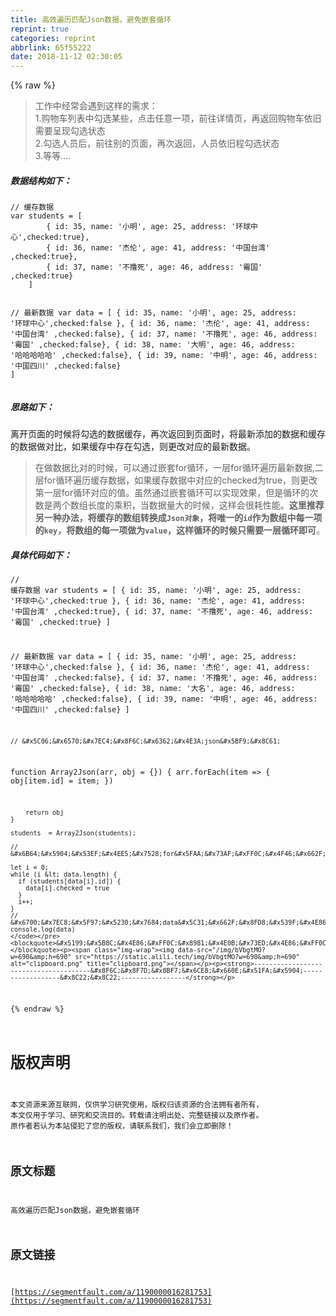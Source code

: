 ```yaml
---
title: 高效遍历匹配Json数据，避免嵌套循环
reprint: true
categories: reprint
abbrlink: 65f55222
date: 2018-11-12 02:30:05
---
```


{% raw %}
<blockquote>&#x5DE5;&#x4F5C;&#x4E2D;&#x7ECF;&#x5E38;&#x4F1A;&#x9047;&#x5230;&#x8FD9;&#x6837;&#x7684;&#x9700;&#x6C42;&#xFF1A;<br>1.&#x8D2D;&#x7269;&#x8F66;&#x5217;&#x8868;&#x4E2D;&#x52FE;&#x9009;&#x67D0;&#x4E9B;&#xFF0C;&#x70B9;&#x51FB;&#x4EFB;&#x610F;&#x4E00;&#x9879;&#xFF0C;&#x524D;&#x5F80;&#x8BE6;&#x60C5;&#x9875;&#xFF0C;&#x518D;&#x8FD4;&#x56DE;&#x8D2D;&#x7269;&#x8F66;&#x4F9D;&#x65E7;&#x9700;&#x8981;&#x5448;&#x73B0;&#x52FE;&#x9009;&#x72B6;&#x6001;<br>2.&#x52FE;&#x9009;&#x4EBA;&#x5458;&#x540E;&#xFF0C;&#x524D;&#x5F80;&#x522B;&#x7684;&#x9875;&#x9762;&#xFF0C;&#x518D;&#x6B21;&#x8FD4;&#x56DE;&#xFF0C;&#x4EBA;&#x5458;&#x4F9D;&#x65E7;&#x7A0B;&#x52FE;&#x9009;&#x72B6;&#x6001;<br>3.&#x7B49;&#x7B49;....</blockquote><h5><strong>&#x6570;&#x636E;&#x7ED3;&#x6784;&#x5982;&#x4E0B;&#xFF1A;</strong></h5><pre><code>// &#x7F13;&#x5B58;&#x6570;&#x636E;
var students = [
        { id: 35, name: &apos;&#x5C0F;&#x660E;&apos;, age: 25, address: &apos;&#x73AF;&#x7403;&#x4E2D;&#x5FC3;&apos;,checked:true},
        { id: 36, name: &apos;&#x6770;&#x4F26;&apos;, age: 41, address: &apos;&#x4E2D;&#x56FD;&#x53F0;&#x6E7E;&apos; ,checked:true},
        { id: 37, name: &apos;&#x4E0D;&#x64B8;&#x6B7B;&apos;, age: 46, address: &apos;&#x9709;&#x56FD;&apos; ,checked:true}
    ]
    
 // &#x6700;&#x65B0;&#x6570;&#x636E;
var data = [
        { id: 35, name: &apos;&#x5C0F;&#x660E;&apos;, age: 25, address: &apos;&#x73AF;&#x7403;&#x4E2D;&#x5FC3;&apos;,checked:false },
        { id: 36, name: &apos;&#x6770;&#x4F26;&apos;, age: 41, address: &apos;&#x4E2D;&#x56FD;&#x53F0;&#x6E7E;&apos; ,checked:false},
        { id: 37, name: &apos;&#x4E0D;&#x64B8;&#x6B7B;&apos;, age: 46, address: &apos;&#x9709;&#x56FD;&apos; ,checked:false},
        { id: 38, name: &apos;&#x5927;&#x660E;&apos;, age: 46, address: &apos;&#x54C8;&#x54C8;&#x54C8;&#x54C8;&#x54C8;&apos; ,checked:false},
        { id: 39, name: &apos;&#x4E2D;&#x660E;&apos;, age: 46, address: &apos;&#x4E2D;&#x56FD;&#x56DB;&#x5DDD;&apos; ,checked:false}
    ]</code></pre><h5><strong>&#x601D;&#x8DEF;&#x5982;&#x4E0B;&#xFF1A;</strong></h5><p>&#x79BB;&#x5F00;&#x9875;&#x9762;&#x7684;&#x65F6;&#x5019;&#x5C06;&#x52FE;&#x9009;&#x7684;&#x6570;&#x636E;&#x7F13;&#x5B58;&#xFF0C;&#x518D;&#x6B21;&#x8FD4;&#x56DE;&#x5230;&#x9875;&#x9762;&#x65F6;&#xFF0C;&#x5C06;&#x6700;&#x65B0;&#x6DFB;&#x52A0;&#x7684;&#x6570;&#x636E;&#x548C;&#x7F13;&#x5B58;&#x7684;&#x6570;&#x636E;&#x505A;&#x5BF9;&#x6BD4;&#xFF0C;&#x5982;&#x679C;&#x7F13;&#x5B58;&#x4E2D;&#x5B58;&#x5728;&#x52FE;&#x9009;&#xFF0C;&#x5219;&#x66F4;&#x6539;&#x5BF9;&#x5E94;&#x7684;&#x6700;&#x65B0;&#x6570;&#x636E;&#x3002;</p><blockquote>&#x5728;&#x505A;&#x6570;&#x636E;&#x6BD4;&#x5BF9;&#x7684;&#x65F6;&#x5019;&#xFF0C;&#x53EF;&#x4EE5;&#x901A;&#x8FC7;&#x5D4C;&#x5957;for&#x5FAA;&#x73AF;&#xFF0C;&#x4E00;&#x5C42;for&#x5FAA;&#x73AF;&#x904D;&#x5386;&#x6700;&#x65B0;&#x6570;&#x636E;,&#x4E8C;&#x5C42;for&#x5FAA;&#x73AF;&#x904D;&#x5386;&#x7F13;&#x5B58;&#x6570;&#x636E;&#xFF0C;&#x5982;&#x679C;&#x7F13;&#x5B58;&#x6570;&#x636E;&#x4E2D;&#x5BF9;&#x5E94;&#x7684;checked&#x4E3A;true&#xFF0C;&#x5219;&#x66F4;&#x6539;&#x7B2C;&#x4E00;&#x5C42;for&#x5FAA;&#x73AF;&#x5BF9;&#x5E94;&#x7684;&#x503C;&#x3002;&#x867D;&#x7136;&#x901A;&#x8FC7;&#x5D4C;&#x5957;&#x5FAA;&#x73AF;&#x53EF;&#x4EE5;&#x5B9E;&#x73B0;&#x6548;&#x679C;&#xFF0C;&#x4F46;&#x662F;&#x5FAA;&#x73AF;&#x7684;&#x6B21;&#x6570;&#x662F;&#x4E24;&#x4E2A;&#x6570;&#x7EC4;&#x957F;&#x5EA6;&#x7684;&#x4E58;&#x79EF;&#xFF0C;&#x5F53;&#x6570;&#x636E;&#x91CF;&#x5927;&#x7684;&#x65F6;&#x5019;&#xFF0C;&#x8FD9;&#x6837;&#x4F1A;&#x5F88;&#x8017;&#x6027;&#x80FD;&#x3002;<strong>&#x8FD9;&#x91CC;&#x63A8;&#x8350;&#x53E6;&#x4E00;&#x79CD;&#x529E;&#x6CD5;&#xFF0C;&#x5C06;&#x7F13;&#x5B58;&#x7684;&#x6570;&#x7EC4;&#x8F6C;&#x6362;&#x6210;<code>Json&#x5BF9;&#x8C61;</code>&#xFF0C;&#x5C06;&#x552F;&#x4E00;&#x7684;<code>id</code>&#x4F5C;&#x4E3A;&#x6570;&#x7EC4;&#x4E2D;&#x6BCF;&#x4E00;&#x9879;&#x7684;<code>key</code>&#xFF0C;&#x5C06;&#x6570;&#x7EC4;&#x7684;&#x6BCF;&#x4E00;&#x9879;&#x505A;&#x4E3A;<code>value</code>&#xFF0C;&#x8FD9;&#x6837;&#x5FAA;&#x73AF;&#x7684;&#x65F6;&#x5019;&#x53EA;&#x9700;&#x8981;&#x4E00;&#x5C42;&#x5FAA;&#x73AF;&#x5373;&#x53EF;</strong>&#x3002;</blockquote><h5><strong>&#x5177;&#x4F53;&#x4EE3;&#x7801;&#x5982;&#x4E0B;&#xFF1A;</strong></h5><pre><code>// &#x7F13;&#x5B58;&#x6570;&#x636E;
var students = [
        { id: 35, name: &apos;&#x5C0F;&#x660E;&apos;, age: 25, address: &apos;&#x73AF;&#x7403;&#x4E2D;&#x5FC3;&apos;,checked:true },
        { id: 36, name: &apos;&#x6770;&#x4F26;&apos;, age: 41, address: &apos;&#x4E2D;&#x56FD;&#x53F0;&#x6E7E;&apos; ,checked:true},
        { id: 37, name: &apos;&#x4E0D;&#x64B8;&#x6B7B;&apos;, age: 46, address: &apos;&#x9709;&#x56FD;&apos; ,checked:true}
    ]
    
 // &#x6700;&#x65B0;&#x6570;&#x636E;
var data = [
        { id: 35, name: &apos;&#x5C0F;&#x660E;&apos;, age: 25, address: &apos;&#x73AF;&#x7403;&#x4E2D;&#x5FC3;&apos;,checked:false },
        { id: 36, name: &apos;&#x6770;&#x4F26;&apos;, age: 41, address: &apos;&#x4E2D;&#x56FD;&#x53F0;&#x6E7E;&apos; ,checked:false},
        { id: 37, name: &apos;&#x4E0D;&#x64B8;&#x6B7B;&apos;, age: 46, address: &apos;&#x9709;&#x56FD;&apos; ,checked:false},
        { id: 38, name: &apos;&#x5927;&#x540D;&apos;, age: 46, address: &apos;&#x54C8;&#x54C8;&#x54C8;&#x54C8;&#x54C8;&apos; ,checked:false},
        { id: 39, name: &apos;&#x4E2D;&#x660E;&apos;, age: 46, address: &apos;&#x4E2D;&#x56FD;&#x56DB;&#x5DDD;&apos; ,checked:false}
    ]
    
    // &#x5C06;&#x6570;&#x7EC4;&#x8F6C;&#x6362;&#x4E3A;json&#x5BF9;&#x8C61;
function Array2Json(arr, obj = {}) {
        arr.forEach(item =&gt; {
            obj[item.id] = item;
        })

        return obj
    }
    
    students  = Array2Json(students);
    
    // &#x6B64;&#x5904;&#x53EF;&#x4EE5;&#x7528;for&#x5FAA;&#x73AF;&#xFF0C;&#x4F46;&#x662F;&#x63A8;&#x8350;&#x4F7F;&#x7528;while&#xFF0C;&#x56E0;&#x4E3A;while&#x6BD4;for&#x6548;&#x7387;&#x9AD8;
    
    let i = 0;
    while (i &lt; data.length) {
      if (students[data[i].id]) {
        data[i].checked = true
      }
      i++;
    }
    // &#x6700;&#x7EC8;&#x5F97;&#x5230;&#x7684;data&#x5C31;&#x662F;&#x8FD8;&#x539F;&#x4E86;&#x52FE;&#x9009;&#x72B6;&#x6001;&#x7684;&#x6570;&#x636E;&#xFF0C;&#x53EF;&#x4EE5;&#x76F4;&#x63A5;&#x6E32;&#x67D3;&#x5728;&#x754C;&#x9762;&#x4E0A;
    console.log(data)
    </code></pre><blockquote>&#x5199;&#x5B8C;&#x4E86;&#xFF0C;&#x8981;&#x4E0B;&#x73ED;&#x4E86;&#xFF0C;&#x54C8;&#x54C8;&#x54C8;&#x54C8;</blockquote><p><span class="img-wrap"><img data-src="/img/bVbgtMO?w=690&amp;h=690" src="https://static.alili.tech/img/bVbgtMO?w=690&amp;h=690" alt="clipboard.png" title="clipboard.png"></span></p><p><strong>---------------------------------------&#x8F6C;&#x8F7D;&#x8BF7;&#x6CE8;&#x660E;&#x51FA;&#x5904;------------------&#x8C22;&#x8C22;-----------------</strong></p>
{% endraw %}

# 版权声明
本文资源来源互联网，仅供学习研究使用，版权归该资源的合法拥有者所有，
本文仅用于学习、研究和交流目的。转载请注明出处、完整链接以及原作者。
原作者若认为本站侵犯了您的版权，请联系我们，我们会立即删除！

## 原文标题
高效遍历匹配Json数据，避免嵌套循环

## 原文链接
[https://segmentfault.com/a/1190000016281753](https://segmentfault.com/a/1190000016281753)

